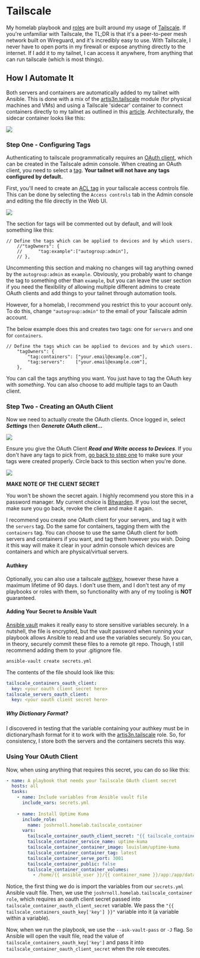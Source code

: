 # Tailscale
My homelab playbook and [roles](https://galaxy.ansible.com/ui/repo/published/joshrnoll/homelab/) are built around my usage of [Tailscale](https://tailscale.com). If you're unfamiliar with Tailscale, the TL;DR is that it's a peer-to-peer mesh network built on Wireguard, and it's incredibly easy to use. With Tailscale, I never have to open ports in my firewall or expose anything directly to the internet. If I add it to my tailnet, I can access it anywhere, from anything that can run tailscale (which is most things). 


## How I Automate It
Both servers and containers are automatically added to my tailnet with Ansible. This is done with a mix of the [artis3n.tailscale](https://galaxy.ansible.com/ui/standalone/roles/artis3n/tailscale/) module (for physical machines and VMs) and using a Tailscale 'sidecar' container to connect containers directly to my tailnet as outlined in this [article](https://tailscale.com/blog/docker-tailscale-guide). Architecturally, the sidecar container looks like this:

![](ts-container.drawio.svg)

### Step One - Configuring Tags

Authenticating to tailscale programmatically requires an [OAuth client](https://tailscale.com/kb/1215/oauth-clients), which can be created in the Tailscale admin console. When creating an OAuth client, you need to select a [tag](https://tailscale.com/kb/1068/tags). **Your tailnet will not have any tags configured by default.** 

First, you'll need to create an [ACL tag](https://tailscale.com/kb/1068/acl-tags?q=acl%20tags) in your tailscale access controls file. This can be done by selecting the ```Access controls``` tab in the Admin console and editing the file directly in the Web UI. 

![](acl-tag-1.png)

The section for tags will be commented out by default, and will look something like this:

```	
// Define the tags which can be applied to devices and by which users.
	//"tagOwners": {
	//  	"tag:example":["autogroup:admin"],
	// },
```
Uncommenting this section and making no changes will tag anything owned by the ```autogroup:admin``` as ```example```. Obviously, you probably want to change the tag to something other than ```example```, but you can leave the user section if you need the flexibility of allowing multiple different admins to create OAuth clients and add things to your tailnet through automation tools. 

However, for a homelab, I recommend you restrict this to your account only. To do this, change ```"autogroup:admin"``` to the email of your Tailscale admin account. 

The below example does this and creates two tags: one for ```servers``` and one for ```containers```. 

```
// Define the tags which can be applied to devices and by which users.
	"tagOwners": {
		"tag:containers": ["your.email@example.com"],
		"tag:servers":    ["your.email@example.com"],
	},
```
You can call the tags anything you want. You just have to tag the OAuth key with *something*. You can also choose to add multiple tags to an Oauth client. 

### Step Two - Creating an OAuth Client
 Now we need to actually create the OAuth clients. Once logged in, select ***Settings*** then ***Generate OAuth client...***

![](generate-oauth-1.png)

Ensure you give the OAuth Client ***Read and Write access to Devices***. If you don't have any tags to pick from, [go back to step one](#step-one---configuring-tags) to make sure your tags were created properly. Circle back to this section when you're done.

![](generate-oauth-2.png)

**MAKE NOTE OF THE CLIENT SECRET**

You won't be shown the secret again. I highly recommend you store this in a password manager. My current choice is [Bitwarden](https://bitwarden.com). If you lost the secret, make sure you go back, revoke the client and make it again.

I recommend you create one OAuth client for your servers, and tag it with the ```servers``` tag. Do the same for containers, tagging them with the ```containers``` tag. You can choose to use the same OAuth client for both servers and containers if you want, and tag them however you wish. Doing it this way will make it clear in your admin console which devices are containers and which are physical/virtual servers. 

#### Authkey

Optionally, you can also use a tailscale [authkey](https://tailscale.com/kb/1085/auth-keys), however these have a maximum lifetime of 90 days. I don't use them, and I don't test any of my playbooks or roles with them, so functionality with any of my tooling is **NOT** guaranteed.

#### Adding Your Secret to Ansible Vault

[Ansible vault](https://docs.ansible.com/ansible/latest/vault_guide/index.html) makes it really easy to store sensitive variables securely. In a nutshell, the file is encrypted, but the vault password when running your playbook allows Ansible to read and use the variables securely. So you can, in theory, securely commit these files to a remote git repo. Though, I still recommend adding them to your .gitignore file. 

```
ansible-vault create secrets.yml
```
The contents of the file should look like this:

```YAML
tailscale_containers_oauth_client:
  key: <your oauth client secret here>
tailscale_servers_oauth_client:
  key: <your oauth client secret here>
```

##### Why Dictionary Format?
I discovered in testing that the variable containing your authkey must be in dictionary/hash format for it to work with the [artis3n.tailscale](https://galaxy.ansible.com/ui/standalone/roles/artis3n/tailscale/) role. So, for consistency, I store both the servers and the containers secrets this way. 

### Using Your OAuth Client
Now, when using anything that requires this secret, you can do so like this:

```YAML
- name: A playbook that needs your Tailscale OAuth client secret
  hosts: all
  tasks:
    - name: Include variables from Ansible vault file
      include_vars: secrets.yml
    
    - name: Install Uptime Kuma 
      include_role:
        name: joshrnoll.homelab.tailscale_container
      vars:
        tailscale_container_oauth_client_secret: "{{ tailscale_containers_oauth_key['key'] }}"
        tailscale_container_service_name: uptime-kuma
        tailscale_container_container_image: louislam/uptime-kuma
        tailscale_container_container_tag: latest
        tailscale_container_serve_port: 3001
        tailscale_container_public: false
        tailscale_container_container_volumes:
          - /home/{{ ansible_user }}/{{ container_name }}/app:/app/data
```

Notice, the first thing we do is import the variables from our ```secrets.yml``` Ansible vault file. Then, we use the ```joshrnoll.homelab.tailscale_container role```, which requires an oauth client secret passed into ```tailscale_container_oauth_client_secret``` variable. We pass the  ```"{{ tailscale_containers_oauth_key['key'] }}"``` variable into it (a variable within a variable).

Now, when we run the playbook, we use the ```--ask-vault-pass``` or ```-J``` flag. So Ansible will open the vault file, read the value of ```tailscale_containers_oauth_key['key']``` and pass it into ```tailscale_container_oauth_client_secret``` when the role executes. 
